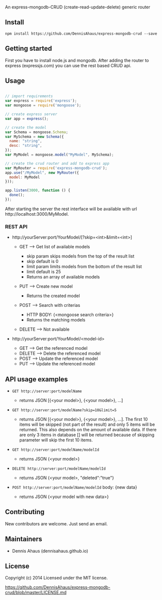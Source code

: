 An express-mongodb-CRUD (create-read-update-delete) generic router

## Install

`npm install https://github.com/DennisAhaus/express-mongodb-crud --save`

## Getting started

First you have to install node.js and mongodb. After adding the router
to express (expressjs.com) you can use the rest based CRUD api.

## Usage

```js

// import requirements
var express = require('express');
var mongoose = require('mongoose');

// create express server
var app = express();

// create the model
var Schema = mongoose.Schema;
var MySchema = new Schema({
  name: "string",
  desc: "string",
});
var MyModel = mongoose.model("MyModel", MySchema);

// create the crud router and add to express app
var MyRouter = require('express-mongodb-crud');
app.use("/MyModel", new MyRouter({
  model: MyModel
}));

app.listen(3000, function () {
  done();
});

```

After starting the server the rest interface will be available with url
http://localhost:3000/MyModel.


### REST API

* http://yourServer:port/YourModel/[?skip=&lt;int&gt;&limit=&lt;int&gt;]
  * GET --> Get list of available models
    * skip param skips <int> models from the top of the result list
    * skip default is 0
    * limit param limits <int> models from the bottom of the result list
    * limit default is 25
    * Returns an array of available models

  * PUT --> Create new model
    * Returns the created model

  * POST --> Search with criterias
    * HTTP BODY: {&lt;mongoose search criteria&gt;}
    * Returns the matching models

  * DELETE --> Not available

* http://yourServer:port/YourModel/&lt;model-id&gt;
  * GET --> Get the referenced model
  * DELETE --> Delete the referenced model
  * POST --> Update the referenced model
  * PUT --> Update the referenced model

## API usage examples

* `GET http://server:port/modelName`
  * returns JSON [{&lt;your model&gt;}, {&lt;your model&gt;}, ...]

* `GET http://server:port/modelName?skip=10&limit=5`
  * returns JSON [{&lt;your model&gt;}, {&lt;your model&gt;}, ...].
    The first 10 items will be skipped (not part of the result) and
    only 5 items will be returned. This also depends on the amount of
    available data. If there are only 3 items in database [] will be returned
    because of skipping parameter will skip the first 10 items.

* `GET http://server:port/modelName/modelId`
  * returns JSON {&lt;your model&gt;}

* `DELETE http://server:port/modelName/modelId`
  * returns JSON {&lt;your model&gt;, "deleted":"true"}


* `POST http://server:port/modelName/modelId` body: {new data}
  * returns JSON {&lt;your model with new data&gt;}



## Contributing

New contributors are welcome. Just send an email.

## Maintainers

* Dennis Ahaus (dennisahaus.github.io)


## License

Copyright (c) 2014
Licensed under the MIT license.

https://github.com/DennisAhaus/express-mongodb-crud/blob/master/LICENSE.md
